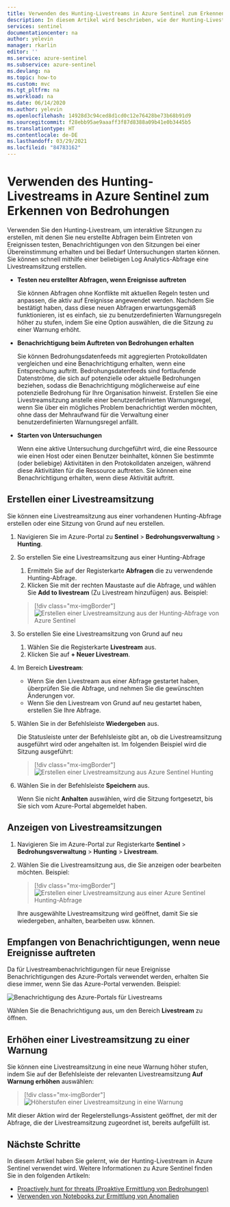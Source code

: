 ```yaml
---
title: Verwenden des Hunting-Livestreams in Azure Sentinel zum Erkennen von Bedrohungen | Microsoft-Dokumentation
description: In diesem Artikel wird beschrieben, wie der Hunting-Livestream in Azure Sentinel verwendet werden kann, um den Überblick über Daten zu behalten.
services: sentinel
documentationcenter: na
author: yelevin
manager: rkarlin
editor: ''
ms.service: azure-sentinel
ms.subservice: azure-sentinel
ms.devlang: na
ms.topic: how-to
ms.custom: mvc
ms.tgt_pltfrm: na
ms.workload: na
ms.date: 06/14/2020
ms.author: yelevin
ms.openlocfilehash: 14928d3c94ced8d1cd0c12e76428be73b68b91d9
ms.sourcegitcommit: f28ebb95ae9aaaff3f87d8388a09b41e0b3445b5
ms.translationtype: HT
ms.contentlocale: de-DE
ms.lasthandoff: 03/29/2021
ms.locfileid: "84783162"
---
```

# <a name="use-hunting-livestream-in-azure-sentinel-to-detect-threats"></a>Verwenden des Hunting-Livestreams in Azure Sentinel zum Erkennen von Bedrohungen

Verwenden Sie den Hunting-Livestream, um interaktive Sitzungen zu erstellen, mit denen Sie neu erstellte Abfragen beim Eintreten von Ereignissen testen, Benachrichtigungen von den Sitzungen bei einer Übereinstimmung erhalten und bei Bedarf Untersuchungen starten können. Sie können schnell mithilfe einer beliebigen Log Analytics-Abfrage eine Livestreamsitzung erstellen.

- **Testen neu erstellter Abfragen, wenn Ereignisse auftreten**
    
    Sie können Abfragen ohne Konflikte mit aktuellen Regeln testen und anpassen, die aktiv auf Ereignisse angewendet werden. Nachdem Sie bestätigt haben, dass diese neuen Abfragen erwartungsgemäß funktionieren, ist es einfach, sie zu benutzerdefinierten Warnungsregeln höher zu stufen, indem Sie eine Option auswählen, die die Sitzung zu einer Warnung erhöht.

- **Benachrichtigung beim Auftreten von Bedrohungen erhalten**
    
    Sie können Bedrohungsdatenfeeds mit aggregierten Protokolldaten vergleichen und eine Benachrichtigung erhalten, wenn eine Entsprechung auftritt. Bedrohungsdatenfeeds sind fortlaufende Datenströme, die sich auf potenzielle oder aktuelle Bedrohungen beziehen, sodass die Benachrichtigung möglicherweise auf eine potenzielle Bedrohung für Ihre Organisation hinweist. Erstellen Sie eine Livestreamsitzung anstelle einer benutzerdefinierten Warnungsregel, wenn Sie über ein mögliches Problem benachrichtigt werden möchten, ohne dass der Mehraufwand für die Verwaltung einer benutzerdefinierten Warnungsregel anfällt.

- **Starten von Untersuchungen**
    
    Wenn eine aktive Untersuchung durchgeführt wird, die eine Ressource wie einen Host oder einen Benutzer beinhaltet, können Sie bestimmte (oder beliebige) Aktivitäten in den Protokolldaten anzeigen, während diese Aktivitäten für die Ressource auftreten. Sie können eine Benachrichtigung erhalten, wenn diese Aktivität auftritt.


## <a name="create-a-livestream-session"></a>Erstellen einer Livestreamsitzung

Sie können eine Livestreamsitzung aus einer vorhandenen Hunting-Abfrage erstellen oder eine Sitzung von Grund auf neu erstellen.

1. Navigieren Sie im Azure-Portal zu **Sentinel** > **Bedrohungsverwaltung** > **Hunting**.

1. So erstellen Sie eine Livestreamsitzung aus einer Hunting-Abfrage
    
    1. Ermitteln Sie auf der Registerkarte **Abfragen** die zu verwendende Hunting-Abfrage.
    1. Klicken Sie mit der rechten Maustaste auf die Abfrage, und wählen Sie **Add to livestream** (Zu Livestream hinzufügen) aus. Beispiel:
    
    > [!div class="mx-imgBorder"]
    > ![Erstellen einer Livestreamsitzung aus der Hunting-Abfrage von Azure Sentinel](./media/livestream/livestream-from-query.png)

1. So erstellen Sie eine Livestreamsitzung von Grund auf neu 
    
    1. Wählen Sie die Registerkarte **Livestream** aus.
    1. Klicken Sie auf **+ Neuer Livestream**.
    
1. Im Bereich **Livestream**:
    
    - Wenn Sie den Livestream aus einer Abfrage gestartet haben, überprüfen Sie die Abfrage, und nehmen Sie die gewünschten Änderungen vor.
    - Wenn Sie den Livestream von Grund auf neu gestartet haben, erstellen Sie Ihre Abfrage. 

1. Wählen Sie in der Befehlsleiste **Wiedergeben** aus.
    
    Die Statusleiste unter der Befehlsleiste gibt an, ob die Livestreamsitzung ausgeführt wird oder angehalten ist. Im folgenden Beispiel wird die Sitzung ausgeführt:
    
    > [!div class="mx-imgBorder"]
    > ![Erstellen einer Livestreamsitzung aus Azure Sentinel Hunting](./media/livestream/livestream-session.png)

1. Wählen Sie in der Befehlsleiste **Speichern** aus.
    
    Wenn Sie nicht **Anhalten** auswählen, wird die Sitzung fortgesetzt, bis Sie sich vom Azure-Portal abgemeldet haben.

## <a name="view-your-livestream-sessions"></a>Anzeigen von Livestreamsitzungen

1. Navigieren Sie im Azure-Portal zur Registerkarte **Sentinel** > **Bedrohungsverwaltung** > **Hunting** > **Livestream**.

1. Wählen Sie die Livestreamsitzung aus, die Sie anzeigen oder bearbeiten möchten. Beispiel:
    
    > [!div class="mx-imgBorder"]
    > ![Erstellen einer Livestreamsitzung aus einer Azure Sentinel Hunting-Abfrage](./media/livestream/livestream-tab.png)
    
    Ihre ausgewählte Livestreamsitzung wird geöffnet, damit Sie sie wiedergeben, anhalten, bearbeiten usw. können.

## <a name="receive-notifications-when-new-events-occur"></a>Empfangen von Benachrichtigungen, wenn neue Ereignisse auftreten

Da für Livestreambenachrichtigungen für neue Ereignisse Benachrichtigungen des Azure-Portals verwendet werden, erhalten Sie diese immer, wenn Sie das Azure-Portal verwenden. Beispiel:

![Benachrichtigung des Azure-Portals für Livestreams](./media/livestream/notification.png)

Wählen Sie die Benachrichtigung aus, um den Bereich **Livestream** zu öffnen.
 
## <a name="elevate-a-livestream-session-to-an-alert"></a>Erhöhen einer Livestreamsitzung zu einer Warnung

Sie können eine Livestreamsitzung in eine neue Warnung höher stufen, indem Sie auf der Befehlsleiste der relevanten Livestreamsitzung **Auf Warnung erhöhen** auswählen:

> [!div class="mx-imgBorder"]
> ![Höherstufen einer Livestreamsitzung in eine Warnung](./media/livestream/elevate-to-alert.png)

Mit dieser Aktion wird der Regelerstellungs-Assistent geöffnet, der mit der Abfrage, die der Livestreamsitzung zugeordnet ist, bereits aufgefüllt ist.

## <a name="next-steps"></a>Nächste Schritte

In diesem Artikel haben Sie gelernt, wie der Hunting-Livestream in Azure Sentinel verwendet wird. Weitere Informationen zu Azure Sentinel finden Sie in den folgenden Artikeln:

- [Proactively hunt for threats (Proaktive Ermittlung von Bedrohungen)](hunting.md)
- [Verwenden von Notebooks zur Ermittlung von Anomalien](notebooks.md)
